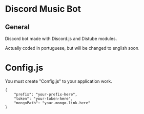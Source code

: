 # Discord Music Bot

## General
 Discord bot made with Discord.js and Distube modules.

 Actually coded in portuguese, but will be changed to english soon.

# Config.js

You must create "Config.js" to your application work.

```
{
    "prefix": "your-prefix-here",
    "token": "your-token-here",
    "mongoPath": "your-mongo-link-here"
}
```
